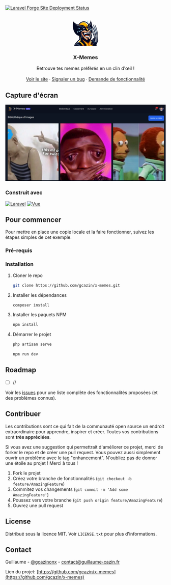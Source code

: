 [![Laravel Forge Site Deployment Status](https://img.shields.io/endpoint?url=https%3A%2F%2Fforge.laravel.com%2Fsite-badges%2F4a94f5fa-7a25-4af8-9dec-ff0900c9c25d&style=plastic)](https://forge.laravel.com/servers/741129/sites/2186314)

<!-- PROJECT LOGO -->
<br />
<div align="center">
  <a href="https://github.com/gcazin/x-memes">
    <img src="./public/images/favicon-with-background.jpg" alt="Logo" width="80" height="80">
  </a>

<h3 align="center">X-Memes</h3>

  <p align="center">
    Retrouve tes memes préférés en un clin d'œil !
    <br />
    <br />
    <a href="https://x-memes.com">Voir le site</a>
    ·
    <a href="https://github.com/gcazin/x-memes/issues">Signaler un bug</a>
    ·
    <a href="https://github.com/gcazin/x-memes/issues">Demande de fonctionnalité</a>
  </p>
</div>

## Capture d'écran

![Product Name Screen Shot](./public/images/home.png)

### Construit avec

[![Laravel][Laravel.com]][Laravel-url]
[![Vue][Vue.js]][Vue-url]

## Pour commencer

Pour mettre en place une copie locale et la faire fonctionner, suivez les étapes simples de cet exemple.

### Pré-requis

### Installation

1. Cloner le repo
   ```sh
   git clone https://github.com/gcazin/x-memes.git
   ```
2. Installer les dépendances
    ```sh
   composer install
   ```
3. Installer les paquets NPM
   ```sh
   npm install
   ```
4. Démarrer le projet
    ```sh
   php artisan serve
   ```
   ```sh
   npm run dev
   ```

## Roadmap

- [ ] //

Voir les [issues](https://github.com/gcazin/x-memes/issues) pour une liste complète des fonctionnalités proposées (et des problèmes connus).

## Contribuer

Les contributions sont ce qui fait de la communauté open source un endroit extraordinaire pour apprendre, inspirer et créer. Toutes vos contributions sont **très appréciées**.

Si vous avez une suggestion qui permettrait d'améliorer ce projet, merci de forker le repo et de créer une pull request. Vous pouvez aussi simplement ouvrir un problème avec le tag "enhancement". N'oubliez pas de donner une étoile au projet ! Merci à tous !

1. Fork le projet
2. Créez votre branche de fonctionnalités (`git checkout -b feature/AmazingFeature`)
3. Commitez vos changements (`git commit -m 'Add some AmazingFeature'`)
4. Poussez vers votre branche (`git push origin feature/AmazingFeature`)
5. Ouvrez une pull request

## License

Distribué sous la licence MIT. Voir `LICENSE.txt` pour plus d'informations.

## Contact

Guillaume - [@gcazinonx](https://twitter.com/gcazinonx) - contact@guillaume-cazin.fr

Lien du projet: [https://github.com/gcazin/x-memes](https://github.com/gcazin/x-memes)

[contributors-shield]: https://img.shields.io/github/contributors/gcazin/x-memes.svg?style=for-the-badge
[contributors-url]: https://github.com/gcazin/x-memes/graphs/contributors
[forks-shield]: https://img.shields.io/github/forks/gcazin/x-memes.svg?style=for-the-badge
[forks-url]: https://github.com/gcazin/x-memes/network/members
[stars-shield]: https://img.shields.io/github/stars/gcazin/x-memes.svg?style=for-the-badge
[stars-url]: https://github.com/gcazin/x-memes/stargazers
[issues-shield]: https://img.shields.io/github/issues/gcazin/x-memes.svg?style=for-the-badge
[issues-url]: https://github.com/gcazin/x-memes/issues
[license-shield]: https://img.shields.io/github/license/gcazin/x-memes.svg?style=for-the-badge
[license-url]: https://github.com/gcazin/x-memes/blob/master/LICENSE.txt
[linkedin-shield]: https://img.shields.io/badge/-LinkedIn-black.svg?style=for-the-badge&logo=linkedin&colorB=555
[linkedin-url]: https://linkedin.com/in/linkedin_username
[product-screenshot]: images/screenshot.png
[Vue.js]: https://img.shields.io/badge/Vue.js-35495E?style=for-the-badge&logo=vuedotjs&logoColor=4FC08D
[Vue.js]: https://img.shields.io/badge/Vue.js-35495E?style=for-the-badge&logo=vuedotjs&logoColor=4FC08D
[Vue-url]: https://vuejs.org/
[Vue-url]: https://tailwindcss.css/
[Laravel.com]: https://img.shields.io/badge/Laravel-FF2D20?style=for-the-badge&logo=laravel&logoColor=white
[Laravel-url]: https://laravel.com
